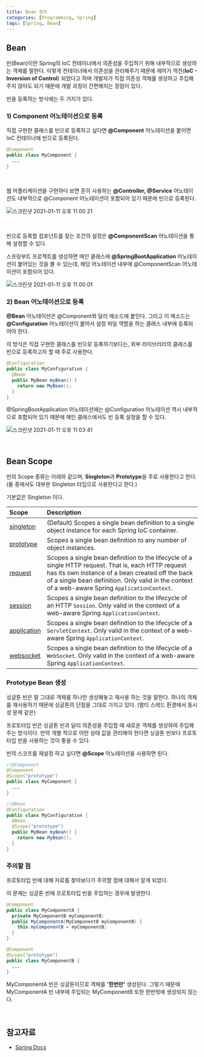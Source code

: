 ```yaml
---
title: Bean 정리
categories: [Programming, Spring]
tags: [Spring, Bean]
---
```


## Bean

빈(Bean)이란 Spring의 IoC 컨테이너에서 의존성을 주입하기 위해 내부적으로 생성하는 객체를 말한다. 이렇게 컨테이너에서 의존성을 관리해주기 때문에 제어가 역전(**IoC - Inversion of Control**) 되었다고 하며 개발자가 직접 의존성 객체를 생성하고 주입해주지 않아도 되기 때문에 개발 과정이 간편해지는 장점이 있다.

빈을 등록하는 방식에는 두 가지가 있다.

### 1) Component 어노테이션으로 등록

직접 구현한 클래스를 빈으로 등록하고 싶다면 **@Component** 어노테이션을 붙이면 IoC 컨테이너에 빈으로 등록된다.

```java
@Component
public class MyComponent {
  ...
}
```

<br>

웹 어플리케이션을 구현하다 보면 흔히 사용하는 **@Controller, @Service** 어노테이션도 내부적으로 @Component 어노테이션이 포함되어 있기 때문에 빈으로 등록된다.

![스크린샷 2021-01-11 오후 11 00 21](https://user-images.githubusercontent.com/17294694/104191397-d01bab80-5460-11eb-8314-f955a4f85aa9.png)

<br>

빈으로 등록할 컴포넌트를 찾는 조건의 설정은 **@ComponentScan** 어노테이션을 통해 설정할 수 있다.

스프링부트 프로젝트를 생성하면 메인 클래스에 **@SpringBootApplication** 어노테이션이 붙어있는 것을 볼 수 있는데, 해당 어노테이션 내부에 @ComponentScan 어노테이션이 포함되어 있다.

![스크린샷 2021-01-11 오후 11 00 01](https://user-images.githubusercontent.com/17294694/104191393-ce51e800-5460-11eb-90cd-3d864c1858bb.png)

### 2) Bean 어노테이션으로 등록

**@Bean** 어노테이션은 @Component와 달리 메소드에 붙인다. 그리고 이 메소드는 **@Configuration** 어노테이션이 붙어서 설정 파일 역할을 하는 클래스 내부에 등록되어야 한다.

이 방식은 직접 구현한 클래스를 빈으로 등록하기보다는, 외부 라이브러리의 클래스를 빈으로 등록하고자 할 때 주로 사용한다.

```java
@Configuration
public class MyConfiguration {
  @Bean
  public MyBean myBean() {
    return new MyBean();
  }
}
```

@SpringBootApplication 어노테이션에는 @Configuration 어노테이션 역시 내부적으로 포함되어 있기 때문에 메인 클래스에서도 빈 등록 설정을 할 수 있다.

![스크린샷 2021-01-11 오후 11 03 41](https://user-images.githubusercontent.com/17294694/104191758-44564f00-5461-11eb-8eed-2d250e37dee8.png)

<br>

## Bean Scope

빈의 Scope 종류는 아래와 같으며, **Singleton**과 **Prototype**을 주로 사용한다고 한다. (둘 중에서도 대부분 Singleton 타입으로 사용한다고 한다.)

기본값은 Singleton 이다.

| Scope                                                                                                                                           | Description                                                                                                                                                                                                                                                  |
| :---------------------------------------------------------------------------------------------------------------------------------------------- | :----------------------------------------------------------------------------------------------------------------------------------------------------------------------------------------------------------------------------------------------------------- |
| [singleton](https://docs.spring.io/spring-framework/docs/5.2.9.RELEASE/spring-framework-reference/core.html#beans-factory-scopes-singleton)     | (Default) Scopes a single bean definition to a single object instance for each Spring IoC container.                                                                                                                                                         |
| [prototype](https://docs.spring.io/spring-framework/docs/5.2.9.RELEASE/spring-framework-reference/core.html#beans-factory-scopes-prototype)     | Scopes a single bean definition to any number of object instances.                                                                                                                                                                                           |
| [request](https://docs.spring.io/spring-framework/docs/5.2.9.RELEASE/spring-framework-reference/core.html#beans-factory-scopes-request)         | Scopes a single bean definition to the lifecycle of a single HTTP request. That is, each HTTP request has its own instance of a bean created off the back of a single bean definition. Only valid in the context of a web-aware Spring `ApplicationContext`. |
| [session](https://docs.spring.io/spring-framework/docs/5.2.9.RELEASE/spring-framework-reference/core.html#beans-factory-scopes-session)         | Scopes a single bean definition to the lifecycle of an HTTP `Session`. Only valid in the context of a web-aware Spring `ApplicationContext`.                                                                                                                 |
| [application](https://docs.spring.io/spring-framework/docs/5.2.9.RELEASE/spring-framework-reference/core.html#beans-factory-scopes-application) | Scopes a single bean definition to the lifecycle of a `ServletContext`. Only valid in the context of a web-aware Spring `ApplicationContext`.                                                                                                                |
| [websocket](https://docs.spring.io/spring-framework/docs/5.2.9.RELEASE/spring-framework-reference/web.html#websocket-stomp-websocket-scope)     | Scopes a single bean definition to the lifecycle of a `WebSocket`. Only valid in the context of a web-aware Spring `ApplicationContext`.                                                                                                                     |

### Prototype Bean 생성

싱글톤 빈은 말 그대로 객체를 하나만 생성해놓고 재사용 하는 것을 말한다. 하나의 객체를 재사용하기 때문에 싱글톤의 단점을 그대로 가지고 있다. (멀티 스레드 환경에서 동시성 문제 같은)

프로토타입 빈은 싱글톤 빈과 달리 의존성을 주입할 때 새로운 객체를 생성하여 주입해주는 방식이다. 만약 개별 적으로 어떤 상태 값을 관리해야 한다면 싱글톤 빈보다 프로토타입 빈을 사용하는 것이 좋을 수 있다.

빈의 스코프를 재설정 하고 싶다면 **@Scope** 어노테이션을 사용하면 된다.

```java
//@Component
@Component
@Scope("prototype")
public class MyComponent {
  ...
}

//@Bean
@Configuration
public class MyConfiguration {
  @Bean
  @Scope("prototype")
  public MyBean myBean() {
    return new MyBean();
  }
}
```

### 주의할 점

프로토타입 빈에 대해 자료를 찾아보다가 주의할 점에 대해서 알게 되었다.

이 문제는 싱글톤 빈에 프로토타입 빈을 주입하는 경우에 발생한다.

```java
@Component
public class MyComponentA {
  private MyComponentB myComponentB;
  public MyComponentA(MyComponentB myComponentB) {
    this.myComponentB = myComponentB;
  }
}

@Component
@Scope("prototype")
public class MyComponentB {
  ...
}
```

MyComponentA 빈은 싱글톤이므로 객체를 **'한번만'** 생성된다. 그렇기 때문에 MyComponentA 빈 내부에 주입되는 MyComponentB 또한 한번밖에 생성되지 않는다.

<br>

## 참고자료

- [Spring Docs](https://docs.spring.io/spring-framework/docs/5.2.9.RELEASE/spring-framework-reference/core.html#beans)
